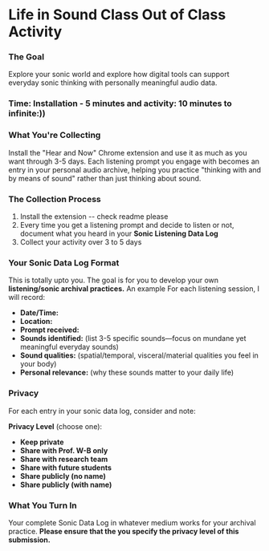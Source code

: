 # Life in Sound Class Out of Class Activity

### The Goal
Explore your sonic world and explore how digital tools can support everyday sonic thinking with personally meaningful audio data.

### Time: Installation - 5 minutes and activity: 10 minutes to infinite:))
### What You're Collecting
Install the "Hear and Now" Chrome extension and use it as much as you want through 3-5 days. 
Each listening prompt you engage with becomes an entry in your personal audio archive, helping you practice "thinking with and by means of sound" rather than just thinking about sound.

### The Collection Process
1. Install the extension -- check readme please 
2. Every time you get a listening prompt and decide to listen or not, document what you heard in your **Sonic Listening Data Log**
3. Collect your activity over 3 to 5 days

### Your Sonic Data Log Format

This is totally upto you. The goal is for you to develop your own **listening/sonic archival practices.** 
An example 
For each listening session, I will record:
- **Date/Time:**
- **Location:** 
- **Prompt received:**
- **Sounds identified:** (list 3-5 specific sounds—focus on mundane yet meaningful everyday sounds)
- **Sound qualities:** (spatial/temporal, visceral/material qualities you feel in your body)
- **Personal relevance:** (why these sounds matter to your daily life)


### Privacy 
For each entry in your sonic data log, consider and note:

**Privacy Level** (choose one):
- **Keep private** 
- **Share with Prof. W-B only** 
- **Share with research team**
- **Share with future students** 
- **Share publicly (no name)** 
- **Share publicly (with name)** 

### What You Turn In
Your complete Sonic Data Log in whatever medium works for your archival practice. **Please ensure that the you specify the privacy level of this submission.**

